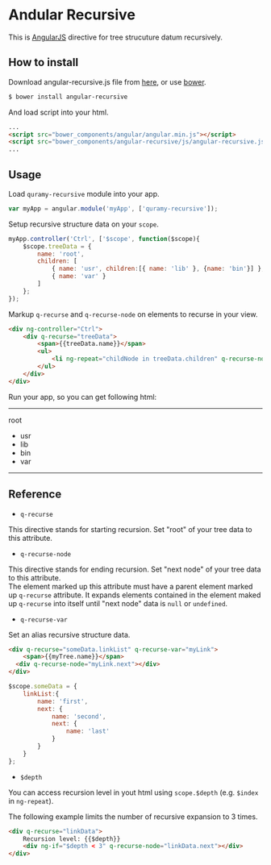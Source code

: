 # Andular Recursive

This is [AngularJS](https://angularjs.org/) directive for tree strucuture datum recursively.

## How to install

Download angular-recursive.js file from [here](https://github.com/Quramy/angular-recursive/blob/master/js/angular-recursive.js), or use [bower](http://bower.io/).

```bash
$ bower install angular-recursive
```

And load script into your html.

```html
...
<script src="bower_components/angular/angular.min.js"></script>
<script src="bower_components/angular-recursive/js/angular-recursive.js"></script>
...
```

## Usage

Load `quramy-recursive` module into your app.

```js
var myApp = angular.module('myApp', ['quramy-recursive']);
```

Setup recursive structure data on your `scope`.

```js
myApp.controller('Ctrl', ['$scope', function($scope){
	$scope.treeData = {
		name: 'root',
		children: [
			{ name: 'usr', children:[{ name: 'lib' }, {name: 'bin'}] },
			{ name: 'var' }
		]
	};
});
```

Markup `q-recurse` and `q-recurse-node` on elements to recurse in your view.

```html
<div ng-controller="Ctrl">
	<div q-recurse="treeData">
		<span>{{treeData.name}}</span>
		<ul>
			<li ng-repeat="childNode in treeData.children" q-recurse-node="childNode"></li>
		</ul>
	</div>
</div>
```

Run your app, so you can get following html:

----

root
 + usr
  + lib
  + bin
 + var

----

## Reference

+ `q-recurse`

This directive stands for starting recursion. 
Set "root" of your tree data to this attribute.

+ `q-recurse-node`

This directive stands for ending recursion. 
Set "next node" of your tree data to this attribute.  
The element marked up this attribute must have a parent element marked up `q-recurse` attribute.
It expands elements contained in the element maked up `q-recurse` into itself until "next node" data is `null` or `undefined`.

+ `q-recurse-var`

Set an alias recursive structure data.

```html
<div q-recurse="someData.linkList" q-recurse-var="myLink">
	<span>{{myTree.name}}</span>
  <div q-recurse-node="myLink.next"></div>
</div>
```

```js
$scope.someData = {
	linkList:{
		name: 'first',
		next: {
			name: 'second',
			next: {
				name: 'last'
			}
		}
	}
};
```

+ `$depth`

You can access recursion level in yout html using `scope.$depth` (e.g. `$index` in `ng-repeat`). 

The following example limits the number of recursive expansion to 3 times.

```html
<div q-recurse="linkData">
	Recursion level: {{$depth}}
	<div ng-if="$depth < 3" q-recurse-node="linkData.next"></div>
</div>
```

